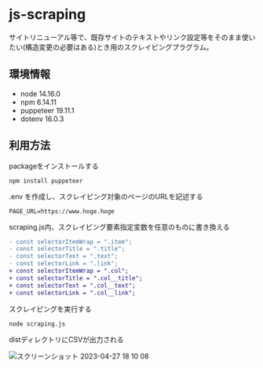# js-scraping

サイトリニューアル等で、既存サイトのテキストやリンク設定等をそのまま使いたい(構造変更の必要はある)とき用のスクレイピングプラグラム。

## 環境情報

- node 14.16.0
- npm 6.14.11
- puppeteer 19.11.1
- dotenv 16.0.3


## 利用方法

packageをインストールする

```
npm install puppeteer
```

.env を作成し、スクレイピング対象のページのURLを記述する

```
PAGE_URL=https://www.hoge.hoge
```

scraping.js内、スクレイピング要素指定変数を任意のものに書き換える

```diff
- const selectorItemWrap = ".item";
- const selectorTitle = ".title";
- const selectorText = ".text";
- const selectorLink = ".link";
+ const selectorItemWrap = ".col";
+ const selectorTitle = ".col__title";
+ const selectorText = ".col__text";
+ const selectorLink = ".col__link";
```

スクレイピングを実行する

```
node scraping.js
```

distディレクトリにCSVが出力される

![スクリーンショット 2023-04-27 18 10 08](https://user-images.githubusercontent.com/117070296/234815955-b98bdb7b-7df0-413e-8b09-358f8eb74d40.png)
